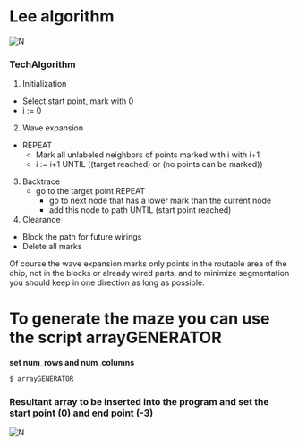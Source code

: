 # Lee algorithm
![N](https://image.ibb.co/kMgG2T/Screenshot_from_2018_07_07_03_31_05.png)

### TechAlgorithm
1) Initialization
  - Select start point, mark with 0
  - i := 0
2) Wave expansion
  - REPEAT
      - Mark all unlabeled neighbors of points marked with i with i+1
      - i := i+1
    UNTIL ((target reached) or (no points can be marked))
3) Backtrace
    - go to the target point
    REPEAT
      - go to next node that has a lower mark than the current node
      - add this node to path
    UNTIL (start point reached)
4) Clearance
  - Block the path for future wirings
  - Delete all marks

Of course the wave expansion marks only points in the routable area of the chip, not in the blocks or already wired parts, and to minimize segmentation you should keep in one direction as long as possible.

# To generate the maze you can use the script arrayGENERATOR
**set  num_rows and num_columns**
```sh
$ arrayGENERATOR
```
### Resultant array to be inserted into the program and set the start point (0) and end point (-3)


![N](https://image.ibb.co/g8b5wo/Screenshot_from_2018_07_07_03_40_04.png)

